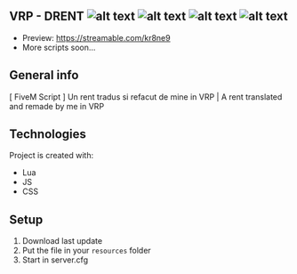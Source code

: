 ## VRP - DRENT ![alt text](https://img.shields.io/github/issues/DeXoHigh/drent) ![alt text](https://img.shields.io/github/forks/DeXoHigh/drent) ![alt text](https://img.shields.io/github/stars/DeXoHigh/drent) ![alt text](https://img.shields.io/github/license/DeXoHigh/drent)

- Preview: https://streamable.com/kr8ne9
- More scripts soon...

## General info
[ FiveM Script ] Un rent tradus si refacut de mine in VRP | A rent translated and remade by me in VRP
	
## Technologies
Project is created with:
* Lua
* JS
* CSS
	
## Setup
1. Download last update
2. Put the file in your `resources` folder
3. Start in server.cfg
